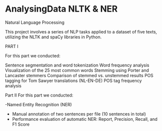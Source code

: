# AnalysingData NLTK & NER

Natural Language Processing

This project involves a series of NLP tasks applied to a dataset of five texts, utilizing the NLTK and spaCy libraries in Python.


PART I

For this part we conducted: 

Sentence segmentation and word tokenization
Word frequency analysis
Visualization of the 25 most common words
Stemming using Porter and Lancaster stemmers
Comparison of stemmed vs. unstemmed results
POS tagging for Tom Sawyer translations (NL-EN-DE)
POS tag frequency analysis

Part II
For this part we conducted: 

-Named Entity Recognition (NER)  
- Manual annotation of two sentences per file (10 sentences in total)  
- Performance evaluation of automatic NER: Report, Precision, Recall, and F1 Score

